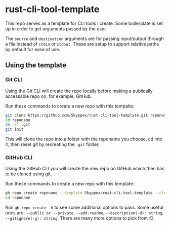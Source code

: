 # rust-cli-tool-template

This repo serves as a template for CLI tools i create. Some boilerplate is set up in order to get arguments passed by the user.

The `source` and `destination` arguments are for passing input/output through a file instead of `stdin` or `stdout`. These are setup to support relative paths by default for ease of use.

## Using the template

### Git CLI

Using the Git CLI will create the repo locally before making a publically accessable repo on, for example, GitHub.

Run these commands to create a new repo with this tempalte:

```sh
git clone https://github.com/Skyppex/rust-cli-tool-template.git reponame
cd reponame
rm -rf .git
git init
```

This will clone the repo into a folder with the reponame you choose,
cd into it,
then reset git by recreating the `.git` folder.

### GitHub CLI

Using the GitHub CLI you will create the new repo on GitHub which then has to be cloned using git.

Run these commands to create a new repo with this template:

```sh
gh repo create reponame --template Skyppex/rust-cli-tool-template --clone
cd reponame
```

Run `gh repo create -h` to see some additional options to pass. Some useful ones are: `--public or --private`, `--add-readme`, `--description(-d): string`, `--gitignore(-g): string`. There are many more options to pick from :D